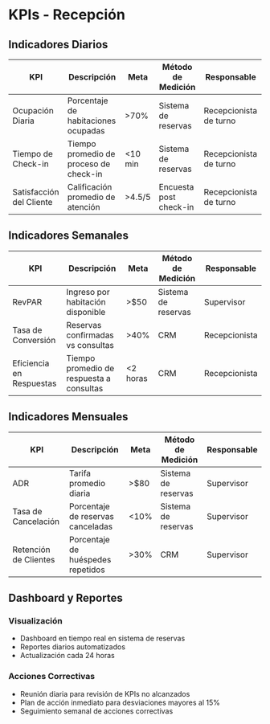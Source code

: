 # KPIs - Recepción

## Indicadores Diarios

| KPI | Descripción | Meta | Método de Medición | Responsable |
|-----|-------------|------|-------------------|-------------|
| Ocupación Diaria | Porcentaje de habitaciones ocupadas | >70% | Sistema de reservas | Recepcionista de turno |
| Tiempo de Check-in | Tiempo promedio de proceso de check-in | <10 min | Sistema de reservas | Recepcionista de turno |
| Satisfacción del Cliente | Calificación promedio de atención | >4.5/5 | Encuesta post check-in | Recepcionista de turno |

## Indicadores Semanales

| KPI | Descripción | Meta | Método de Medición | Responsable |
|-----|-------------|------|-------------------|-------------|
| RevPAR | Ingreso por habitación disponible | >$50 | Sistema de reservas | Supervisor |
| Tasa de Conversión | Reservas confirmadas vs consultas | >40% | CRM | Recepcionista |
| Eficiencia en Respuestas | Tiempo promedio de respuesta a consultas | <2 horas | CRM | Recepcionista |

## Indicadores Mensuales

| KPI | Descripción | Meta | Método de Medición | Responsable |
|-----|-------------|------|-------------------|-------------|
| ADR | Tarifa promedio diaria | >$80 | Sistema de reservas | Supervisor |
| Tasa de Cancelación | Porcentaje de reservas canceladas | <10% | Sistema de reservas | Supervisor |
| Retención de Clientes | Porcentaje de huéspedes repetidos | >30% | CRM | Supervisor |

## Dashboard y Reportes

### Visualización
- Dashboard en tiempo real en sistema de reservas
- Reportes diarios automatizados
- Actualización cada 24 horas

### Acciones Correctivas
- Reunión diaria para revisión de KPIs no alcanzados
- Plan de acción inmediato para desviaciones mayores al 15%
- Seguimiento semanal de acciones correctivas